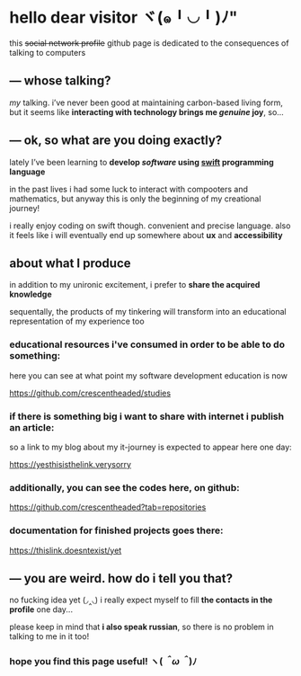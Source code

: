 # hello dear visitor ヾ(๑╹◡╹)ﾉ"

this ~~social network profile~~ github page is dedicated to the consequences of talking to computers



## — whose talking?
*my* talking. i’ve never been good at maintaining carbon-based living form, but it seems like **interacting with technology brings me *genuine* joy**, so...



## — ok, so what are you doing exactly?
lately I’ve been learning to **develop *software* using [swift](https://www.swift.org/about/) programming language**

in the past lives i had some luck to interact with compooters and mathematics, but anyway this is only the beginning of my creational journey!

i really enjoy coding on swift though. convenient and precise language. also it feels like i will eventually end up somewhere about **ux** and **accessibility**



## about what I produce
in addition to my unironic excitement, i prefer to **share the acquired knowledge**

sequentally, the products of my tinkering will transform into an educational representation of my experience too

### **educational resources** i've consumed in order to be able to do something:

here you can see at what point my software development education is now 

https://github.com/crescentheaded/studies

### if there is something big i want to share with internet i publish an article:

so a link to my blog about my it-journey is expected to appear here one day:

https://yesthisisthelink.verysorry

### additionally, you can see **the codes** here, on github:

https://github.com/crescentheaded?tab=repositories

### **documentation** for finished projects goes there:

https://thislink.doesntexist/yet



## — you are weird. how do i tell you that?
no fucking idea yet (◞‸◟) i really expect myself to fill **the contacts in the profile** one day...

please keep in mind that **i also speak russian**, so there is no problem in talking to me in it too! 



### hope you find this page useful!  ヽ(*＾ω＾*)ﾉ
